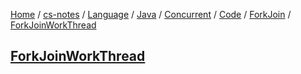 [Home](https://mengxianbin.github.io) /
[cs-notes](https://mengxianbin.github.io/cs-notes/content) /
[Language](https://mengxianbin.github.io/cs-notes/content/Language) /
[Java](https://mengxianbin.github.io/cs-notes/content/Language/Java) /
[Concurrent](https://mengxianbin.github.io/cs-notes/content/Language/Java/Concurrent) /
[Code](https://mengxianbin.github.io/cs-notes/content/Language/Java/Concurrent/Code) /
[ForkJoin](https://mengxianbin.github.io/cs-notes/content/Language/Java/Concurrent/Code/ForkJoin) /
[ForkJoinWorkThread](https://mengxianbin.github.io/cs-notes/content/Language/Java/Concurrent/Code/ForkJoin/ForkJoinWorkThread)

## [ForkJoinWorkThread](https://mengxianbin.github.io/cs-notes/content/Language/Java/Concurrent/Code/ForkJoin/ForkJoinWorkThread/ForkJoinWorkThread)
